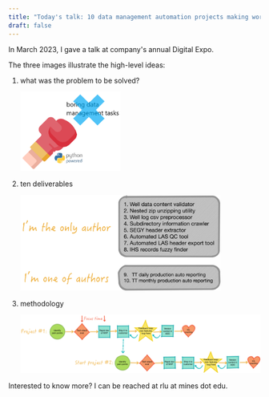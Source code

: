 ```yaml
---
title: "Today's talk: 10 data management automation projects making work faster, safer and stronger"
draft: false
---
```


In March 2023, I gave a talk at company's annual Digital Expo.

The three images illustrate the high-level ideas:

1. what was the problem to be solved?

   <img alt="pain point" src="/automation.png" title="pain point" width="200"/>
   
2. ten deliverables

   <img alt="deliverables" src="img/deliverables.png" title="deliverables" width="400"/>
   
3. methodology

   <img alt="methodology_flow" src="img/methodology_flow.png" title="methodology_flow" width="500"/>

Interested to know more? I can be reached at rlu at mines dot edu.